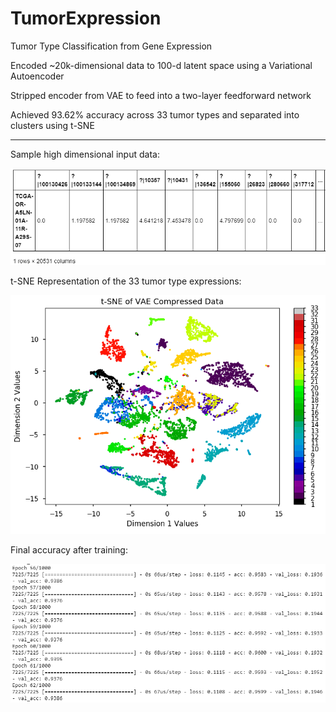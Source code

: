 # TumorExpression
Tumor Type Classification from Gene Expression

Encoded ~20k-dimensional data to 100-d latent space using a Variational Autoencoder

Stripped encoder from VAE to feed into a two-layer feedforward network

Achieved 93.62% accuracy across 33 tumor types and separated into clusters using t-SNE

----------------------------------------------------------------------------------

Sample high dimensional input data:

![desc](https://github.com/JeffreyYeung7/TumorExpression/blob/master/DemoPics/SampleGene.PNG)

t-SNE Representation of the 33 tumor type expressions:

![desc](https://github.com/JeffreyYeung7/TumorExpression/blob/master/DemoPics/tSNE.PNG)

Final accuracy after training:

![desc](https://github.com/JeffreyYeung7/TumorExpression/blob/master/DemoPics/accuracy.PNG)
